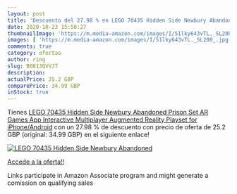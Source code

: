```yaml
---
layout: post
title: 'Descuento del 27.98 % en LEGO 70435 Hidden Side Newbury Abandoned'
date: 2020-10-23 15:50:27
thumbnailImage: 'https://m.media-amazon.com/images/I/51lky643vTL._SL200_.jpg'
images: [ 'https://m.media-amazon.com/images/I/51lky643vTL._SL200_.jpg' ]
comments: true
category: ofertas
author: ring
slug: B0813QVVJT
description:
actualPrice: 25.2 GBP
comparePrice: 34.99 GBP
inStock: true
---
```


Tienes [LEGO 70435 Hidden Side Newbury Abandoned Prison Set  AR Games App  Interactive Multiplayer Augmented Reality Playset for iPhone/Android](https://www.amazon.co.uk/dp/B0813QVVJT/?tag=tolees0a-21) con un 27.98 % de descuento con precio de oferta de 25.2 GBP (original: 34.99 GBP) en el siguiente enlace!

[![LEGO 70435 Hidden Side Newbury Abandoned](https://m.media-amazon.com/images/I/51lky643vTL._SL200_.jpg)](https://www.amazon.co.uk/dp/B0813QVVJT/?tag=tolees0a-21)

[Accede a la oferta!!](https://www.amazon.co.uk/dp/B0813QVVJT/?tag=tolees0a-21)

Links participate in Amazon Associate program and might generate a comission on qualifying sales


